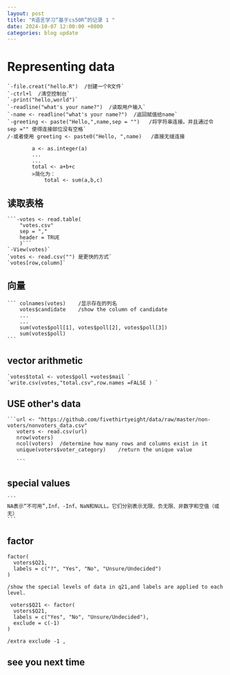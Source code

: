 ```yaml
---
layout: post
title: "R语言学习“基于cs50R”的记录 1 "
date: 2024-10-07 12:00:00 +0800
categories: blog update
---
```


# **Representing data**
    `-file.creat("hello.R")  /创建一个R文件`
    `-ctrl+l  /清空控制台`
    `-print("hello,world")`
    `-readline("what's your name?")  /读取用户输入`
    `-name <- readline("what's your name?")  /返回赋值给name`
    `-greeting <- paste("Hello,",name,sep = "")   /将字符串连接。并且通过令 sep ="" 使得连接部位没有空格`
    /-或者使用 greeting <- paste0("Hello, ",name)   /直接无缝连接

```    -a,b,c 
        a <- as.integer(a)
        ...
        ...
        total <- a+b+c
        >简化为：
            total <- sum(a,b,c) 
```
## **读取表格**
    ```-votes <- read.table(
        "votes.csv"
        sep = ","
        header = TRUE
        )```
    `-View(votes)`
    `votes <- read.csv("") 是更快的方式`
    `votes[row,column]`

## **向量**
    ``` colnames(votes)    /显示存在的列名
        votes$candidate    /show the column of candidate
        ...
        ...
        sum(votes$poll[1], votes$poll[2], votes$poll[3])
        sum(votes$poll)
    ```
## **vector arithmetic**
    `votes$total <- votes$poll +votes$mail `
    `write.csv(votes,"total.csv",row.names =FALSE ) `

## **USE other's data**
    ```url <- "https://github.com/fivethirtyeight/data/raw/master/non-voters/nonvoters_data.csv"
       voters <- read.csv(url)
       nrow(voters)
       ncol(voters)  /determine how many rows and columns exist in it 
       unique(voters$voter_category)    /return the unique value

       ```
## **special values**
    ```
    NA表示“不可用”,Inf、-Inf、NaN和NULL。它们分别表示无限、负无限、非数字和空值（或无）
    ```

## **factor**
```
factor(
  voters$Q21,
  labels = c("?", "Yes", "No", "Unsure/Undecided")
)
```
    /show the special levels of data in q21,and labels are applied to each level.
```
 voters$Q21 <- factor(
  voters$Q21,
  labels = c("Yes", "No", "Unsure/Undecided"),
  exclude = c(-1)
)
```
    /extra exclude -1 ,

## **see you next time**

    























